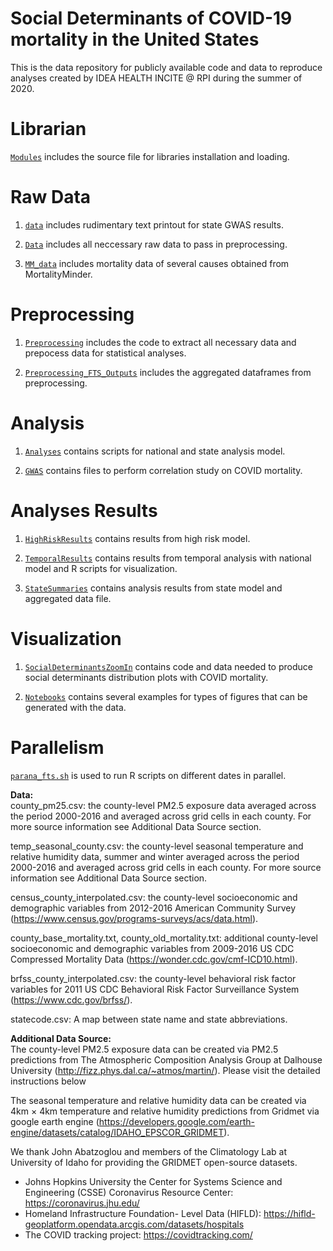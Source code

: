 # Social Determinants of COVID-19 mortality in the United States
This is the data repository for publicly available code and data to reproduce analyses created by IDEA HEALTH INCITE @ RPI during the summer of 2020.

# Librarian

[`Modules`](https://github.com/TheRensselaerIDEA/COVID-Notebooks/tree/MergeSD/Social_Determinants/Modules) includes the source file for libraries installation and loading.

# Raw Data

1. [`data`](https://github.com/TheRensselaerIDEA/COVID-Notebooks/tree/MergeSD/Social_Determinants/data) includes rudimentary text printout for state GWAS results.

2. [`Data`](https://github.com/TheRensselaerIDEA/COVID-Notebooks/tree/MergeSD/Social_Determinants/Data) includes all neccessary raw data to pass in preprocessing.

3. [`MM_data`](https://github.com/TheRensselaerIDEA/COVID-Notebooks/tree/MergeSD/Social_Determinants/MM_data) includes mortality data of several causes obtained from MortalityMinder.


# Preprocessing

1. [`Preprocessing`](https://github.com/TheRensselaerIDEA/COVID-Notebooks/tree/MergeSD/Social_Determinants/Preprocessing) includes the code to extract all necessary data and prepocess data for statistical analyses.

2. [`Preprocessing_FTS_Outputs`](https://github.com/TheRensselaerIDEA/COVID-Notebooks/tree/MergeSD/Social_Determinants/Preprocessing_FTS_Outputs) includes the aggregated dataframes from preprocessing.

# Analysis

1. [`Analyses`](https://github.com/TheRensselaerIDEA/COVID-Notebooks/tree/MergeSD/Social_Determinants/Analyses) contains scripts for national and state analysis model.

2. [`GWAS`](https://github.com/TheRensselaerIDEA/COVID-Notebooks/tree/MergeSD/Social_Determinants/GWAS) contains files to perform correlation study on COVID mortality.

# Analyses Results

1. [`HighRiskResults`](https://github.com/TheRensselaerIDEA/COVID-Notebooks/tree/MergeSD/Social_Determinants/HighRiskResults) contains results from high risk model.

2. [`TemporalResults`](https://github.com/TheRensselaerIDEA/COVID-Notebooks/tree/MergeSD/Social_Determinants/TemporalResults) contains results from temporal analysis with national model and R scripts for visualization.

3. [`StateSummaries`](https://github.com/TheRensselaerIDEA/COVID-Notebooks/tree/MergeSD/Social_Determinants/StateSummaries) contains analysis results from state model and aggregated data file.

# Visualization

1. [`SocialDeterminantsZoomIn`](https://github.com/TheRensselaerIDEA/COVID-Notebooks/tree/MergeSD/Social_Determinants/SocialDeterminantsZoomIn) contains code and data needed to produce social determinants distribution plots with COVID mortality.

2. [`Notebooks`](https://github.com/TheRensselaerIDEA/COVID-Notebooks/tree/MergeSD/Social_Determinants/Notebooks) contains several examples for types of figures that can be generated with the data.

# Parallelism

[`parana_fts.sh`](https://github.com/TheRensselaerIDEA/COVID-Notebooks/tree/MergeSD/Social_Determinants/parana_fts.sh) is used to run R scripts on different dates in parallel.


<b>Data: </b><br>
county_pm25.csv: the county-level PM2.5 exposure data averaged across the period 2000-2016 and averaged across grid cells in each county. For more source information see Additional Data Source section.

temp_seasonal_county.csv: the county-level seasonal temperature and relative humidity data, summer and winter averaged across the period 2000-2016 and averaged across grid cells in each county. For more source information see Additional Data Source section.

census_county_interpolated.csv: the county-level socioeconomic and demographic variables from 2012-2016 American Community Survey (https://www.census.gov/programs-surveys/acs/data.html).

county_base_mortality.txt, county_old_mortality.txt: additional county-level socioeconomic and demographic variables from 2009-2016 
US CDC Compressed Mortality Data (https://wonder.cdc.gov/cmf-ICD10.html).

brfss_county_interpolated.csv: the county-level behavioral risk factor variables for 2011 US CDC Behavioral Risk Factor Surveillance System (https://www.cdc.gov/brfss/).

statecode.csv: A map between state name and state abbreviations.

<b>Additional Data Source: </b><br>
The county-level PM2.5 exposure data can be created via PM2.5 predictions from The Atmospheric Composition Analysis Group at Dalhouse University (http://fizz.phys.dal.ca/~atmos/martin/). Please visit the detailed instructions below

The seasonal temperature and relative humidity data can be created via 4km × 4km temperature and relative humidity predictions from Gridmet via google earth engine (https://developers.google.com/earth-engine/datasets/catalog/IDAHO_EPSCOR_GRIDMET).

We thank John Abatzoglou and members of the Climatology Lab at University of Idaho for providing the GRIDMET open-source datasets. 

* Johns Hopkins University the Center for Systems Science and Engineering (CSSE) Coronavirus Resource Center: https://coronavirus.jhu.edu/ <br>
* Homeland Infrastructure Foundation- Level Data (HIFLD): https://hifld-geoplatform.opendata.arcgis.com/datasets/hospitals <br>
* The COVID tracking project: https://covidtracking.com/ <br>

